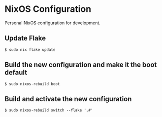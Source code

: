# NixOS Configuration

Personal NixOS configuration for development.

## Update Flake

    $ sudo nix flake update

## Build the new configuration and  make  it  the  boot  default

    $ sudo nixos-rebuild boot

## Build and activate the new configuration

    $ sudo nixos-rebuild switch --flake '.#'
